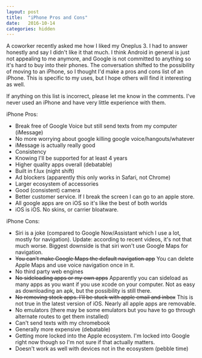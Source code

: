 ```yaml
---
layout: post
title:  "iPhone Pros and Cons"
date:   2016-10-14
categories: hidden
---
```


A coworker recently asked me how I liked my Oneplus 3. I had to answer honestly and say I didn't like it that much. I think Android in general is just not appealing to me anymore, and Google is not committed to anything so it's hard to buy into their phones. The conversation shifted to the possibility of moving to an iPhone, so I thought I'd make a pros and cons list of an iPhone. This is specific to my uses, but I hope others will find it interesting as well.

If anything on this list is incorrect, please let me know in the comments. I've never used an iPhone and have very little experience with them.

iPhone Pros:

 - Break free of Google Voice but still send texts from my computer (iMessage)
 - No more worrying about google killing google voice/hangouts/whatever
 - iMessage is actually really good
 - Consistency
 - Knowing I'll be supported for at least 4 years
 - Higher quality apps overall (debatable)
 - Built in f.lux (night shift)
 - Ad blockers (apparently this only works in Safari, not Chrome)
 - Larger ecosystem of accessories
 - Good (consistent) camera
 - Better customer service. If I break the screen I can go to an apple store.
 - All google apps are on iOS so it's like the best of both worlds
 - iOS is iOS. No skins, or carrier bloatware.

iPhone Cons:

 - Siri is a joke (compared to Google Now/Assistant which I use a lot, mostly for navigation). Update: according to recent videos, it's not that much worse. Biggest downside is that siri won't use Google Maps for navigation.
 - <s>You can't make Google Maps the default navigation app</s> You can delete Apple Maps and use voice navigation once in it.
 - No third party web engines
 - <s>No sideloading apps or my own apps</s> Apparently you can sideload as many apps as you want if you use xcode on your computer. Not as easy as downloading an apk, but the possibility is still there.
 - <s>No removing stock apps. I'll be stuck with apple email and inbox</s> This is not true in the latest version of iOS. Nearly all apple apps are removable.
 - No emulators (there may be some emulators but you have to go through alternate routes to get them installed)
 - Can't send texts with my chromebook
 - Generally more expensive (debatable)
 - Getting more locked into the Apple ecosystem. I'm locked into Google right now though so I'm not sure if that actually matters.
 - Doesn't work as well with devices not in the ecosystem (pebble time)
